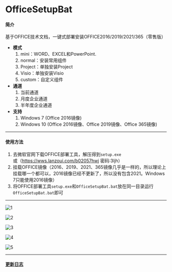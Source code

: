 # OfficeSetupBat

#### 简介
基于OFFICE技术文档，一键式部署安装OFFICE2016/2019/2021/365（零售版）


- **模式**
  1. mini：WORD、EXCEL和PowerPoint.
  2. normal：安装常用组件
  3. Project：单独安装Project
  4. Visio：单独安装Visio
  5. custom：自定义组件
- **通道**
  1. 当前通道
  2. 月度企业通道
  3. 半年度企业通道
- **支持**
  1. Windows 7 (Office 2016镜像)
  2. Windows 10 (Office 2016镜像、Office 2019镜像、Office 365镜像)  

***

#### 使用方法
1. 去微软官网下载OFFICE部署工具，解压得到`setup.exe`  
或（https://wws.lanzoui.com/b02057hwj 密码:3ljh）  
1. 挂载OFFICE镜像（2016、2019、2021、365镜像几乎是一样的，所以理论上挂载哪一个都可以，2016镜像已经不更新了，所以没有包含2021。Windows 7只能使用2016镜像）  
2. 将OFFICE部署工具`setup.exe`和`OfficeSetupBat.bat`放在同一目录运行`OfficeSetupBat.bat`即可  

***

![1](https://user-images.githubusercontent.com/61126745/134021937-3a648bfa-a116-4209-bd0c-bca171ada214.png)

![2](https://user-images.githubusercontent.com/61126745/134021969-e1cf65e4-4a5a-41ff-88bb-7eb8ae918aec.png)

![3](https://user-images.githubusercontent.com/61126745/134021992-799b1b59-a9ba-4273-a0d7-38b50e2d94fb.png)

![4](https://user-images.githubusercontent.com/61126745/134022017-887fc95e-863f-4a41-b09f-d1ee16896961.png)

![5](https://user-images.githubusercontent.com/61126745/134022053-1ffb0885-8949-4d81-822f-c0188e694519.png)

***

#### [更新日志](https://gitee.com/swordnine/OfficeSetupBat/blob/master/changelog.md)
